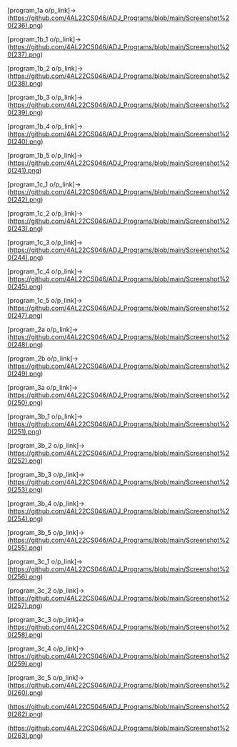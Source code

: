 [program_1a o/p_link]-> (https://github.com/4AL22CS046/ADJ_Programs/blob/main/Screenshot%20(236).png)

[program_1b_1 o/p_link]->(https://github.com/4AL22CS046/ADJ_Programs/blob/main/Screenshot%20(237).png)

[program_1b_2 o/p_link]->(https://github.com/4AL22CS046/ADJ_Programs/blob/main/Screenshot%20(238).png)

[program_1b_3 o/p_link]->(https://github.com/4AL22CS046/ADJ_Programs/blob/main/Screenshot%20(239).png)

[program_1b_4 o/p_link]->(https://github.com/4AL22CS046/ADJ_Programs/blob/main/Screenshot%20(240).png)

[program_1b_5 o/p_link]->(https://github.com/4AL22CS046/ADJ_Programs/blob/main/Screenshot%20(241).png)

[program_1c_1 o/p_link]->(https://github.com/4AL22CS046/ADJ_Programs/blob/main/Screenshot%20(242).png)

[program_1c_2 o/p_link]->(https://github.com/4AL22CS046/ADJ_Programs/blob/main/Screenshot%20(243).png)

[program_1c_3 o/p_link]->(https://github.com/4AL22CS046/ADJ_Programs/blob/main/Screenshot%20(244).png)

[program_1c_4 o/p_link]->(https://github.com/4AL22CS046/ADJ_Programs/blob/main/Screenshot%20(245).png)

[program_1c_5 o/p_link]->(https://github.com/4AL22CS046/ADJ_Programs/blob/main/Screenshot%20(247).png)

[program_2a o/p_link]->(https://github.com/4AL22CS046/ADJ_Programs/blob/main/Screenshot%20(248).png)

[program_2b o/p_link]->(https://github.com/4AL22CS046/ADJ_Programs/blob/main/Screenshot%20(249).png)

[program_3a o/p_link]->(https://github.com/4AL22CS046/ADJ_Programs/blob/main/Screenshot%20(250).png)

[program_3b_1 o/p_link]->(https://github.com/4AL22CS046/ADJ_Programs/blob/main/Screenshot%20(251).png)

[program_3b_2 o/p_link]->(https://github.com/4AL22CS046/ADJ_Programs/blob/main/Screenshot%20(252).png)

[program_3b_3 o/p_link]->(https://github.com/4AL22CS046/ADJ_Programs/blob/main/Screenshot%20(253).png)

[program_3b_4 o/p_link]->(https://github.com/4AL22CS046/ADJ_Programs/blob/main/Screenshot%20(254).png)

[program_3b_5 o/p_link]->(https://github.com/4AL22CS046/ADJ_Programs/blob/main/Screenshot%20(255).png)

[program_3c_1 o/p_link]->(https://github.com/4AL22CS046/ADJ_Programs/blob/main/Screenshot%20(256).png)

[program_3c_2 o/p_link]->(https://github.com/4AL22CS046/ADJ_Programs/blob/main/Screenshot%20(257).png)

[program_3c_3 o/p_link]->(https://github.com/4AL22CS046/ADJ_Programs/blob/main/Screenshot%20(258).png)

[program_3c_4 o/p_link]->(https://github.com/4AL22CS046/ADJ_Programs/blob/main/Screenshot%20(259).png)

[program_3c_5 o/p_link]->(https://github.com/4AL22CS046/ADJ_Programs/blob/main/Screenshot%20(260).png)

(https://github.com/4AL22CS046/ADJ_Programs/blob/main/Screenshot%20(262).png)

(https://github.com/4AL22CS046/ADJ_Programs/blob/main/Screenshot%20(263).png)



